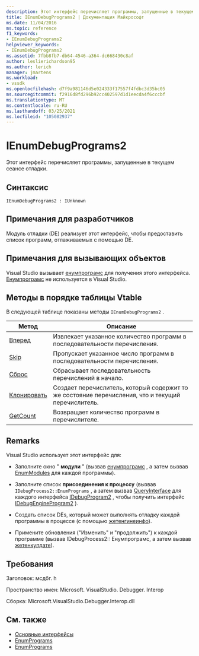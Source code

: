 ```yaml
---
description: Этот интерфейс перечисляет программы, запущенные в текущем сеансе отладки.
title: IEnumDebugPrograms2 | Документация Майкрософт
ms.date: 11/04/2016
ms.topic: reference
f1_keywords:
- IEnumDebugPrograms2
helpviewer_keywords:
- IEnumDebugPrograms2
ms.assetid: 7fbb8fb7-db64-4546-a364-dc668430c8af
author: leslierichardson95
ms.author: lerich
manager: jmartens
ms.workload:
- vssdk
ms.openlocfilehash: d7f9a981146d5e024333f17557f4fdbc3d35bc05
ms.sourcegitcommit: f2916d8fd296b92cc402597d1d1eecda4f6cccbf
ms.translationtype: MT
ms.contentlocale: ru-RU
ms.lasthandoff: 03/25/2021
ms.locfileid: "105082937"
---
```

# <a name="ienumdebugprograms2"></a>IEnumDebugPrograms2
Этот интерфейс перечисляет программы, запущенные в текущем сеансе отладки.

## <a name="syntax"></a>Синтаксис

```
IEnumDebugPrograms2 : IUnknown
```

## <a name="notes-for-implementers"></a>Примечания для разработчиков
 Модуль отладки (DE) реализует этот интерфейс, чтобы предоставить список программ, отлаживаемых с помощью DE.

## <a name="notes-for-callers"></a>Примечания для вызывающих объектов
 Visual Studio вызывает [енумпрограмс](../../../extensibility/debugger/reference/idebugprocess2-enumprograms.md) для получения этого интерфейса. [Енумпрограмс](../../../extensibility/debugger/reference/idebugengine2-enumprograms.md) не используется в Visual Studio.

## <a name="methods-in-vtable-order"></a>Методы в порядке таблицы Vtable
 В следующей таблице показаны методы `IEnumDebugPrograms2` .

|Метод|Описание|
|------------|-----------------|
|[Вперед](../../../extensibility/debugger/reference/ienumdebugprograms2-next.md)|Извлекает указанное количество программ в последовательности перечисления.|
|[Skip](../../../extensibility/debugger/reference/ienumdebugprograms2-skip.md)|Пропускает указанное число программ в последовательности перечисления.|
|[Сброс](../../../extensibility/debugger/reference/ienumdebugprograms2-reset.md)|Сбрасывает последовательность перечислений в начало.|
|[Клонировать](../../../extensibility/debugger/reference/ienumdebugprograms2-clone.md)|Создает перечислитель, который содержит то же состояние перечисления, что и текущий перечислитель.|
|[GetCount](../../../extensibility/debugger/reference/ienumdebugprograms2-getcount.md)|Возвращает количество программ в перечислителе.|

## <a name="remarks"></a>Remarks
 Visual Studio использует этот интерфейс для:

- Заполните окно " **модули** " (вызвав [енумпрограмс](../../../extensibility/debugger/reference/idebugprocess2-enumprograms.md) , а затем вызвав [EnumModules](../../../extensibility/debugger/reference/idebugprogram2-enummodules.md) для каждой программы).

- Заполните список **присоединения к процессу** (вызвав `IDebugProcess2::EnumPrograms` , а затем вызвав [QueryInterface](/cpp/atl/queryinterface) для каждого интерфейса [IDebugProgram2](../../../extensibility/debugger/reference/idebugprogram2.md) , чтобы получить интерфейс [IDebugEngineProgram2](../../../extensibility/debugger/reference/idebugengineprogram2.md) ).

- Создать список DEs, который может выполнять отладку каждой программы в процессе (с помощью [жетенгинеинфо](../../../extensibility/debugger/reference/idebugprogram2-getengineinfo.md)).

- Примените обновления ("Изменить" и "продолжить") к каждой программе (вызвав IDebugProcess2:: Енумпрограмс, а затем вызвав [жетенкупдате](../../../extensibility/debugger/reference/idebugprogram2-getencupdate.md)).

## <a name="requirements"></a>Требования
 Заголовок: мсдбг. h

 Пространство имен: Microsoft. VisualStudio. Debugger. Interop

 Сборка: Microsoft.VisualStudio.Debugger.Interop.dll

## <a name="see-also"></a>См. также
- [Основные интерфейсы](../../../extensibility/debugger/reference/core-interfaces.md)
- [EnumPrograms](../../../extensibility/debugger/reference/idebugengine2-enumprograms.md)
- [EnumPrograms](../../../extensibility/debugger/reference/idebugprocess2-enumprograms.md)
